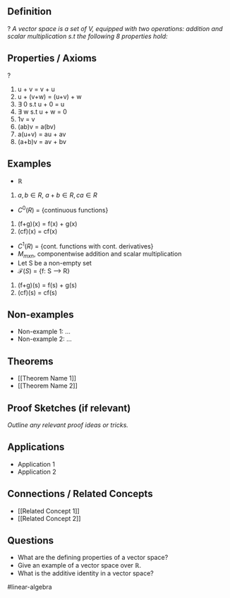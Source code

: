 ## Definition
?
*A vector space is a set of V, equipped with two operations: addition and scalar multiplication s.t the following 8 properties hold:*

## Properties / Axioms
?
1. u + v = v + u
2. u + (v+w) = (u+v) + w
3. $\exists$ 0 s.t u + 0 = u 
4. $\exists$ w s.t u + w = 0
5. 1v = v 
6. (ab)v = a(bv)
7. a(u+v) = au + av
8. (a+b)v = av + bv

## Examples
-  $\mathbb{R}$
1) $a,b\in R$, $a+b\in R, ca \in R$
-  $C^0(R)$ = {continuous functions} 
1) (f+g)(x) = f(x) + g(x)
2) (cf)(x) = cf(x)
-  $C^1(R)$ = {cont. functions with cont. derivatives}
-  $M_{mxn}$, componentwise addition and scalar multiplication
-  Let S be a non-empty set
-  $\mathcal{F}(S)$ = {f: S --> R}
1) (f+g)(s) = f(s) + g(s)
2) (cf)(s) = cf(s)

## Non-examples
- Non-example 1: ...
- Non-example 2: ...

## Theorems
- [[Theorem Name 1]]
- [[Theorem Name 2]]

## Proof Sketches (if relevant)
*Outline any relevant proof ideas or tricks.*

## Applications
- Application 1
- Application 2

## Connections / Related Concepts
- [[Related Concept 1]]
- [[Related Concept 2]]

## Questions
- What are the defining properties of a vector space?
- Give an example of a vector space over ℝ.
- What is the additive identity in a vector space?

#linear-algebra